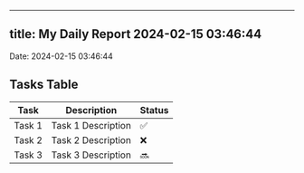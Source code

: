 
---
title: My Daily Report 2024-02-15 03:46:44
---

Date: 2024-02-15 03:46:44

## Tasks Table

| Task | Description | Status |
|------|-------------|--------|
| Task 1 | Task 1 Description | ✅ |
| Task 2 | Task 2 Description | ❌ |
| Task 3 | Task 3 Description | 🔜 |
